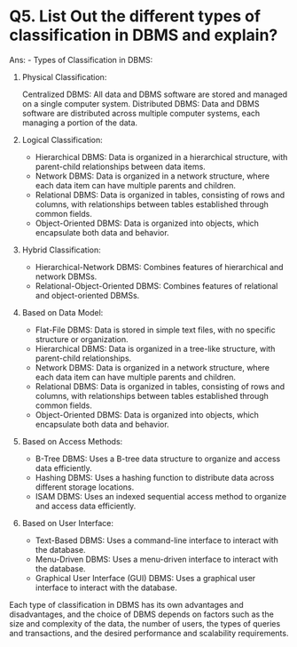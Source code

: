 # Q5. List Out the different types of classification in DBMS and explain?

Ans: - Types of Classification in DBMS:

1. Physical Classification:

   Centralized DBMS: All data and DBMS software are stored and managed on a single computer system.
   Distributed DBMS: Data and DBMS software are distributed across multiple computer systems, each managing a portion of the data.

2. Logical Classification:

   - Hierarchical DBMS: Data is organized in a hierarchical structure, with parent-child relationships between data items.
   - Network DBMS: Data is organized in a network structure, where each data item can have multiple parents and children.
   - Relational DBMS: Data is organized in tables, consisting of rows and columns, with relationships between tables established through common fields.
   - Object-Oriented DBMS: Data is organized into objects, which encapsulate both data and behavior.

3. Hybrid Classification:

   - Hierarchical-Network DBMS: Combines features of hierarchical and network DBMSs.
   - Relational-Object-Oriented DBMS: Combines features of relational and object-oriented DBMSs.

4. Based on Data Model:

   - Flat-File DBMS: Data is stored in simple text files, with no specific structure or organization.
   - Hierarchical DBMS: Data is organized in a tree-like structure, with parent-child relationships.
   - Network DBMS: Data is organized in a network structure, where each data item can have multiple parents and children.
   - Relational DBMS: Data is organized in tables, consisting of rows and columns, with relationships between tables established through common fields.
   - Object-Oriented DBMS: Data is organized into objects, which encapsulate both data and behavior.

5. Based on Access Methods:

   - B-Tree DBMS: Uses a B-tree data structure to organize and access data efficiently.
   - Hashing DBMS: Uses a hashing function to distribute data across different storage locations.
   - ISAM DBMS: Uses an indexed sequential access method to organize and access data efficiently.

6. Based on User Interface:

   - Text-Based DBMS: Uses a command-line interface to interact with the database.
   - Menu-Driven DBMS: Uses a menu-driven interface to interact with the database.
   - Graphical User Interface (GUI) DBMS: Uses a graphical user interface to interact with the database.

Each type of classification in DBMS has its own advantages and disadvantages, and the choice of DBMS depends on factors such as the size and complexity of the data, the number of users, the types of queries and transactions, and the desired performance and scalability requirements.
